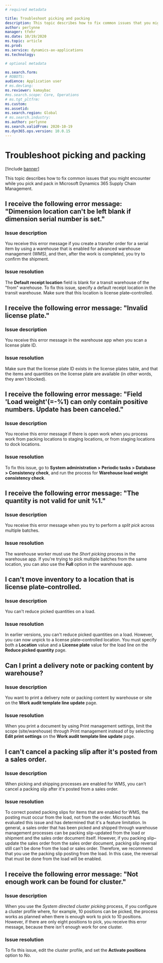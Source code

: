 ```yaml
---
# required metadata

title: Troubleshoot picking and packing
description: This topic describes how to fix common issues that you might encounter while you pick and pack in Microsoft Dynamics 365 Supply Chain Management.
author: perlynne
manager: tfehr
ms.date: 10/19/2020
ms.topic: article
ms.prod: 
ms.service: dynamics-ax-applications
ms.technology: 

# optional metadata

ms.search.form: 
# ROBOTS: 
audience: Application user
# ms.devlang: 
ms.reviewer: kamaybac
#ms.search.scope: Core, Operations
# ms.tgt_pltfrm: 
ms.custom: 
ms.assetid: 
ms.search.region: Global
# ms.search.industry: 
ms.author: perlynne
ms.search.validFrom: 2020-10-19
ms.dyn365.ops.version: 10.0.15
---
```


# Troubleshoot picking and packing

[!include [banner](../includes/banner.md)]

This topic describes how to fix common issues that you might encounter while you pick and pack in Microsoft Dynamics 365 Supply Chain Management.

## I receive the following error message: "Dimension location can't be left blank if dimension serial number is set."

### Issue description

You receive this error message if you create a transfer order for a serial item by using a warehouse that is enabled for advanced warehouse management (WMS), and then, after the work is completed, you try to confirm the shipment.

### Issue resolution

The **Default receipt location** field is blank for a transit warehouse of the "from" warehouse. To fix this issue, specify a default receipt location in the transit warehouse. Make sure that this location is license plate–controlled.

## I receive the following error message: "Invalid license plate."

### Issue description

You receive this error message in the warehouse app when you scan a license plate ID.

### Issue resolution

Make sure that the license plate ID exists in the license plates table, and that the items and quantities on the license plate are available (in other words, they aren't blocked).

## I receive the following error message: "Field 'Load weight'(=-%1) can only contain positive numbers. Update has been canceled."

### Issue description

You receive this error message if there is open work when you process work from packing locations to staging locations, or from staging locations to dock locations.

### Issue resolution

To fix this issue, go to **System administration \> Periodic tasks \> Database \> Consistency check**, and run the process for **Warehouse load weight consistency check**.

## I receive the following error message: "The quantity is not valid for unit %1."

### Issue description

You receive this error message when you try to perform a *split pick* across multiple batches.

### Issue resolution

The warehouse worker must use the *Short picking* process in the warehouse app. If you're trying to pick multiple batches from the same location, you can also use the **Full** option in the warehouse app.

## I can't move inventory to a location that is license plate–controlled.

### Issue description

You can't reduce picked quantities on a load.

### Issue resolution

In earlier versions, you can't reduce picked quantities on a load. However, you can now unpick to a license plate–controlled location. You must specify both a **Location** value and a **License plate** value for the load line on the **Reduce picked quantity** page.

## Can I print a delivery note or packing content by warehouse?

### Issue description

You want to print a delivery note or packing content by warehouse or site on the **Work audit template line update** page.

### Issue resolution

When you print a document by using Print management settings, limit the scope (site/warehouse) through Print management instead of by selecting **Edit print settings** on the **Work audit template line update** page.

## I can't cancel a packing slip after it's posted from a sales order.

### Issue description

When picking and shipping processes are enabled for WMS, you can't cancel a packing slip after it's posted from a sales order.

### Issue resolution

To correct posted packing slips for items that are enabled for WMS, the posting must occur from the load, not from the order. Microsoft has evaluated this issue and has determined that it's a feature limitation. In general, a sales order that has been picked and shipped through warehouse management processes can be packing slip–updated from the load or shipment and the sales order document itself. However, if you packing slip–update the sales order from the sales order document, packing slip reversal still can't be done from the load or sales order. Therefore, we recommend that you use the packing slip posting from the load. In this case, the reversal that must be done from the load will be enabled.

## I receive the following error message: "Not enough work can be found for cluster."

### Issue description

When you use the *System directed cluster picking* process, if you configure a cluster profile where, for example, 10 positions can be picked, the process works as planned when there is enough work to pick to 10 positions. However, if there are only eight positions to pick, you receive this error message, because there isn't enough work for one cluster.

### Issue resolution

To fix this issue, edit the cluster profile, and set the **Activate positions** option to *No*.
